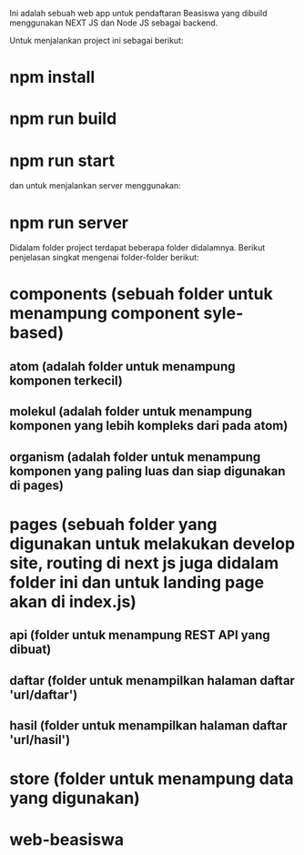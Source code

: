 Ini adalah sebuah web app untuk pendaftaran Beasiswa yang dibuild menggunakan NEXT JS dan Node JS sebagai backend.

Untuk menjalankan project ini sebagai berikut:

# npm install
# npm run build
# npm run start

dan untuk menjalankan server menggunakan:

# npm run server

Didalam folder project terdapat beberapa folder didalamnya. Berikut penjelasan singkat mengenai folder-folder berikut:
# components (sebuah folder untuk menampung component syle-based)
 ## atom (adalah folder untuk menampung komponen terkecil)
 ## molekul (adalah folder untuk menampung komponen yang lebih kompleks dari pada atom)
 ## organism (adalah folder untuk menampung komponen yang paling luas dan siap digunakan di pages)

# pages (sebuah folder yang digunakan untuk melakukan develop site, routing di next js juga didalam folder ini dan untuk landing page akan di index.js)
 ## api (folder untuk menampung REST API yang dibuat)
 ## daftar (folder untuk menampilkan halaman daftar 'url/daftar')
 ## hasil (folder untuk menampilkan halaman daftar 'url/hasil')

# store (folder untuk menampung data yang digunakan)
# web-beasiswa
